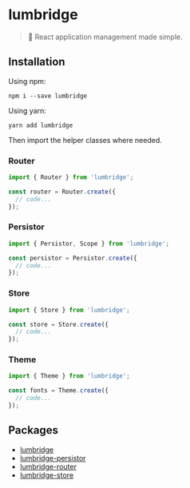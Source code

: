 # lumbridge

> 🏰 React application management made simple.

## Installation

Using npm:

```shell
npm i --save lumbridge
```

Using yarn:

```shell
yarn add lumbridge
```

Then import the helper classes where needed.

### Router

```js
import { Router } from 'lumbridge';

const router = Router.create({
  // code...
});
```

### Persistor

```js
import { Persistor, Scope } from 'lumbridge';

const persistor = Persistor.create({
  // code...
});
```

### Store

```js
import { Store } from 'lumbridge';

const store = Store.create({
  // code...
});
```

### Theme

```js
import { Theme } from 'lumbridge';

const fonts = Theme.create({
  // code...
});
```

## Packages

- [lumbridge](https://github.com/jackrobertscott/lumbridge/tree/master/packages/lumbridge)
- [lumbridge-persistor](https://github.com/jackrobertscott/lumbridge/tree/master/packages/lumbridge-persistor)
- [lumbridge-router](https://github.com/jackrobertscott/lumbridge/tree/master/packages/lumbridge-router)
- [lumbridge-store](https://github.com/jackrobertscott/lumbridge/tree/master/packages/lumbridge-store)